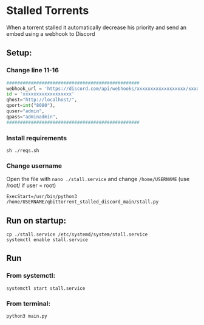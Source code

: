 # Stalled Torrents

When a torrent stalled it automatically decrease his priority and send an embed using a webhook to Discord

## Setup:
### Change line 11-16
```py
#################################################
webhook_url = 'https://discord.com/api/webhooks/xxxxxxxxxxxxxxxxxx/xxxxxxxxxxxxxxxxxx'
id = 'xxxxxxxxxxxxxxxxxx'
qhost="http://localhost/",
qport=int("8080"),
quser="admin",
qpass="adminadmin",
#################################################
```
### Install requirements
```
sh ./reqs.sh
```
### Change username
Open the file with `nano ./stall.service` and change `/home/USERNAME` (use /root/ if user = root) 
```
ExecStart=/usr/bin/python3 /home/USERNAME/qbittorrent_stalled_discord_main/stall.py
```

## Run on startup:
```
cp ./stall.service /etc/systemd/system/stall.service
systemctl enable stall.service
```

## Run
### From systemctl:
```
systemctl start stall.service
```

### From terminal:
```
python3 main.py
```

